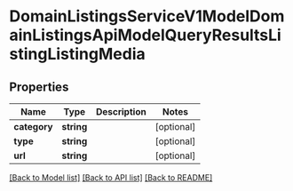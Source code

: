 # DomainListingsServiceV1ModelDomainListingsApiModelQueryResultsListingListingMedia

## Properties
Name | Type | Description | Notes
------------ | ------------- | ------------- | -------------
**category** | **string** |  | [optional] 
**type** | **string** |  | [optional] 
**url** | **string** |  | [optional] 

[[Back to Model list]](../../README.md#documentation-for-models) [[Back to API list]](../../README.md#documentation-for-api-endpoints) [[Back to README]](../../README.md)

